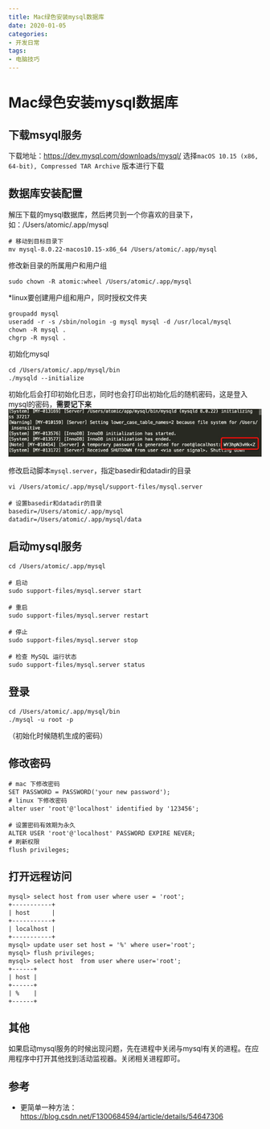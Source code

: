```yaml
---
title: Mac绿色安装mysql数据库
date: 2020-01-05
categories: 
- 开发日常
tags: 
- 电脑技巧
---
```


# Mac绿色安装mysql数据库
## 下载msyql服务
下载地址：https://dev.mysql.com/downloads/mysql/
选择`macOS 10.15 (x86, 64-bit), Compressed TAR Archive` 版本进行下载
## 数据库安装配置
解压下载的mysql数据库，然后拷贝到一个你喜欢的目录下，如：/Users/atomic/.app/mysql
```shell
# 移动到目标目录下
mv mysql-8.0.22-macos10.15-x86_64 /Users/atomic/.app/mysql
```
修改新目录的所属用户和用户组
```shell
sudo chown -R atomic:wheel /Users/atomic/.app/mysql
```

*linux要创建用户组和用户，同时授权文件夹
```shell
groupadd mysql
useradd -r -s /sbin/nologin -g mysql mysql -d /usr/local/mysql 
chown -R mysql .
chgrp -R mysql .
```

初始化mysql
```shell
cd /Users/atomic/.app/mysql/bin
./mysqld --initialize
```
初始化后会打印初始化日志，同时也会打印出初始化后的随机密码，这是登入mysql的密码，**需要记下来**
![img.png](https://raw.githubusercontent.com/mvilplss/note/master/image/img.png)

修改启动脚本`mysql.server`，指定basedir和datadir的目录
```shell
vi /Users/atomic/.app/mysql/support-files/mysql.server

# 设置basedir和datadir的目录
basedir=/Users/atomic/.app/mysql
datadir=/Users/atomic/.app/mysql/data
```

## 启动mysql服务
```shell
cd /Users/atomic/.app/mysql

# 启动
sudo support-files/mysql.server start

# 重启
sudo support-files/mysql.server restart

# 停止
sudo support-files/mysql.server stop

# 检查 MySQL 运行状态
sudo support-files/mysql.server status
```
## 登录
```shell
cd /Users/atomic/.app/mysql/bin
./mysql -u root -p
```
<your-password>（初始化时候随机生成的密码）

## 修改密码
```mysql
# mac 下修改密码
SET PASSWORD = PASSWORD('your new password');
# linux 下修改密码
alter user 'root'@'localhost' identified by '123456';

# 设置密码有效期为永久
ALTER USER 'root'@'localhost' PASSWORD EXPIRE NEVER;
# 刷新权限
flush privileges;
```
## 打开远程访问
```
mysql> select host from user where user = 'root';
+-----------+
| host      |
+-----------+
| localhost |
+-----------+
mysql> update user set host = '%' where user='root';
mysql> flush privileges;
mysql> select host  from user where user='root';
+------+
| host |
+------+
| %    |
+------+
```
## 其他
如果启动mysql服务的时候出现问题，先在进程中关闭与mysql有关的进程。在应用程序中打开其他找到活动监视器。关闭相关进程即可。

## 参考
- 更简单一种方法：https://blog.csdn.net/F1300684594/article/details/54647306
